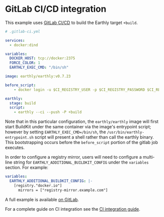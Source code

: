 
# GitLab CI/CD integration

This example uses [GitLab CI/CD](https://docs.gitlab.com/ee/ci/) to build the Earthly target `+build`.


```yml
# .gitlab-ci.yml

services:
  - docker:dind

variables:
  DOCKER_HOST: tcp://docker:2375
  FORCE_COLOR: 1
  EARTHLY_EXEC_CMD: "/bin/sh"

image: earthly/earthly:v0.7.23

before_script:
    - docker login -u $CI_REGISTRY_USER -p $CI_REGISTRY_PASSWORD $CI_REGISTRY

earthly:
  stage: build
  script:
    - earthly --ci --push -P +build
```

Note that in this particular configuration, the `earthly/earthly` image will first
start BuildKit under the same container via the image's entrypoint script; however
by setting `EARTHLY_EXEC_CMD=/bin/sh`, the `/usr/bin/earthly-entrypoint.sh` script
will present a shell rather than call the earthly binary. This bootstrapping occurs
before the `before_script` portion of the gitlab job executes.

In order to configure a registry mirror, users will need to configure a multi-line
string for `EARTHLY_ADDITIONAL_BUILDKIT_CONFIG` under the `variables` section. For example:

```yml
variables:
  EARTHLY_ADDITIONAL_BUILDKIT_CONFIG: |-
    [registry."docker.io"]
      mirrors = ["registry-mirror.example.com"]
```

A full example is available [on GitLab](https://gitlab.com/earthly-technologies/earthly-demo).

For a complete guide on CI integration see the [CI integration guide](../overview.md).
